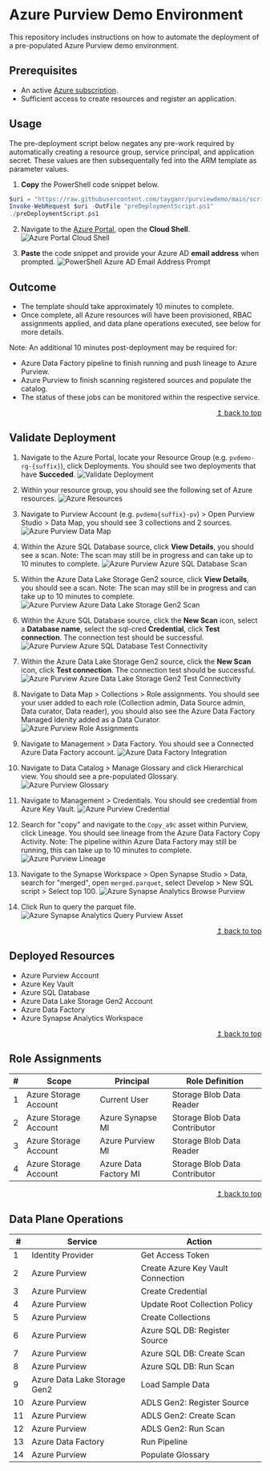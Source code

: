 # Azure Purview Demo Environment
This repository includes instructions on how to automate the deployment of a pre-populated Azure Purview demo environment.

## Prerequisites

* An active [Azure subscription](https://azure.microsoft.com/en-us/free/).
* Sufficient access to create resources and register an application.

## Usage

The pre-deployment script below negates any pre-work required by automatically creating a resource group, service principal, and application secret. These values are then subsequentally fed into the ARM template as parameter values. 

1. **Copy** the PowerShell code snippet below.
```powershell
$uri = "https://raw.githubusercontent.com/tayganr/purviewdemo/main/scripts/preDeploymentScript.ps1"
Invoke-WebRequest $uri -OutFile "preDeploymentScript.ps1"
./preDeploymentScript.ps1
  ```
2. Navigate to the [Azure Portal](https://portal.azure.com), open the **Cloud Shell**.
![Azure Portal Cloud Shell](https://raw.githubusercontent.com/tayganr/purviewdemo/main/images/azure_portal_cloud_shell.png)

3. **Paste** the code snippet and provide your Azure AD **email address** when prompted.
![PowerShell Azure AD Email Address Prompt](https://raw.githubusercontent.com/tayganr/purviewdemo/main/images/powershell_email_prompt.png)

## Outcome
* The template should take approximately 10 minutes to complete.
* Once complete, all Azure resources will have been provisioned, RBAC assignments applied, and data plane operations executed, see below for more details.

Note: An additional 10 minutes post-deployment may be required for:
* Azure Data Factory pipeline to finish running and push lineage to Azure Purview.
* Azure Purview to finish scanning registered sources and populate the catalog.
* The status of these jobs can be monitored within the respective service.

<div align="right"><a href="#azure-purview-demo-environment">↥ back to top</a></div>

## Validate Deployment

1. Navigate to the Azure Portal, locate your Resource Group (e.g. `pvdemo-rg-{suffix}`), click Deployments. You should see two deployments that have **Succeded**.
![Validate Deployment](https://raw.githubusercontent.com/tayganr/purviewdemo/main/images/01validate_deployment.png)

2. Within your resource group, you should see the following set of Azure resources.
![Azure Resources](https://raw.githubusercontent.com/tayganr/purviewdemo/main/images/02validate_resources.png)

3. Navigate to Purview Account (e.g. `pvdemo{suffix}-pv`) > Open Purview Studio > Data Map, you should see 3 collections and 2 sources.
![Azure Purview Data Map](https://raw.githubusercontent.com/tayganr/purviewdemo/main/images/03validate_datamap.png)

4. Within the Azure SQL Database source, click **View Details**, you should see a scan. Note: The scan may still be in progress and can take up to 10 minutes to complete.
![Azure Purview Azure SQL Database Scan](https://raw.githubusercontent.com/tayganr/purviewdemo/main/images/04validate_scansql.png)

5. Within the Azure Data Lake Storage Gen2 source, click **View Details**, you should see a scan. Note: The scan may still be in progress and can take up to 10 minutes to complete.
![Azure Purview Azure Data Lake Storage Gen2 Scan](https://raw.githubusercontent.com/tayganr/purviewdemo/main/images/05validate_scanadls.png)

6. Within the Azure SQL Database source, click the **New Scan** icon, select a **Database name**, select the sql-cred **Credential**, click **Test connection**. The connection test should be successful.
![Azure Purview Azure SQL Database Test Connectivity](https://raw.githubusercontent.com/tayganr/purviewdemo/main/images/06validate_credsql.png)

7. Within the Azure Data Lake Storage Gen2 source, click the **New Scan** icon, click **Test connection**. The connection test should be successful.
![Azure Purview Azure Data Lake Storage Gen2 Test Connectivity](https://raw.githubusercontent.com/tayganr/purviewdemo/main/images/07validate_credadls.png)

8. Navigate to Data Map > Collections > Role assignments. You should see your user added to each role (Collection admin, Data Source admin, Data curator, Data reader), you should also see the Azure Data Factory Managed Idenity added as a Data Curator.
![Azure Purview Role Assignments](https://raw.githubusercontent.com/tayganr/purviewdemo/main/images/08validate_roleassignments.png)

9. Navigate to Management > Data Factory. You should see a Connected Azure Data Factory account.
![Azure Data Factory Integration](https://raw.githubusercontent.com/tayganr/purviewdemo/main/images/09validate_adf.png)

10. Navigate to Data Catalog > Manage Glossary and click Hierarchical view. You should see a pre-populated Glossary.
![Azure Purview Glossary](https://raw.githubusercontent.com/tayganr/purviewdemo/main/images/10validate_glossary.png)

11. Navigate to Management > Credentials. You should see credential from Azure Key Vault.
![Azure Purview Credential](https://raw.githubusercontent.com/tayganr/purviewdemo/main/images/11validate_keyvault.png)

12. Search for "copy" and navigate to the `Copy_a9c` asset within Purview, click Lineage. You should see lineage from the Azure Data Factory Copy Activity. Note: The pipeline within Azure Data Factory may still be running, this can take up to 10 minutes to complete.
![Azure Purview Lineage](https://raw.githubusercontent.com/tayganr/purviewdemo/main/images/12validate_lineage.png)

13. Navigate to the Synapse Workspace > Open Synapse Studio > Data, search for "merged", open `merged.parquet`, select Develop > New SQL script > Select top 100.
![Azure Synapse Analytics Browse Purview](https://raw.githubusercontent.com/tayganr/purviewdemo/main/images/13validate_synapsebrowse.png)

14. Click Run to query the parquet file.
![Azure Synapse Analytics Query Purview Asset](https://raw.githubusercontent.com/tayganr/purviewdemo/main/images/14validate_synapsequery.png)


<div align="right"><a href="#azure-purview-demo-environment">↥ back to top</a></div>

## Deployed Resources

* Azure Purview Account
* Azure Key Vault
* Azure SQL Database
* Azure Data Lake Storage Gen2 Account
* Azure Data Factory
* Azure Synapse Analytics Workspace

<div align="right"><a href="#azure-purview-demo-environment">↥ back to top</a></div>

## Role Assignments

| # | Scope | Principal | Role Definition |
| ------------- | ------------- | ------------- | ------------- |
| 1 | Azure Storage Account | Current User | Storage Blob Data Reader |
| 2 | Azure Storage Account | Azure Synapse MI | Storage Blob Data Contributor |
| 3 | Azure Storage Account | Azure Purview MI | Storage Blob Data Reader |
| 4 | Azure Storage Account | Azure Data Factory MI | Storage Blob Data Contributor |

<div align="right"><a href="#azure-purview-demo-environment">↥ back to top</a></div>

## Data Plane Operations

| # | Service | Action |
| ------------- | ------------- | ------------- |
| 1  | Identity Provider | Get Access Token |
| 2  | Azure Purview | Create Azure Key Vault Connection |
| 3  | Azure Purview | Create Credential |
| 4  | Azure Purview | Update Root Collection Policy |
| 5  | Azure Purview | Create Collections |
| 6  | Azure Purview | Azure SQL DB: Register Source |
| 7  | Azure Purview | Azure SQL DB: Create Scan |
| 8  | Azure Purview | Azure SQL DB: Run Scan |
| 9  | Azure Data Lake Storage Gen2 | Load Sample Data |
| 10  | Azure Purview | ADLS Gen2: Register Source |
| 11 | Azure Purview | ADLS Gen2: Create Scan |
| 12 | Azure Purview | ADLS Gen2: Run Scan |
| 13 | Azure Data Factory | Run Pipeline |
| 14 | Azure Purview | Populate Glossary |